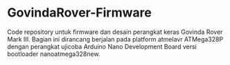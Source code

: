 # GovindaRover-Firmware
Code repository untuk firmware dan desain perangkat keras Govinda Rover Mark III. Bagian ini dirancang berjalan pada platform atmelavr ATMega328P dengan perangkat ujicoba Arduino Nano Development Board versi bootloader nanoatmega328new.
